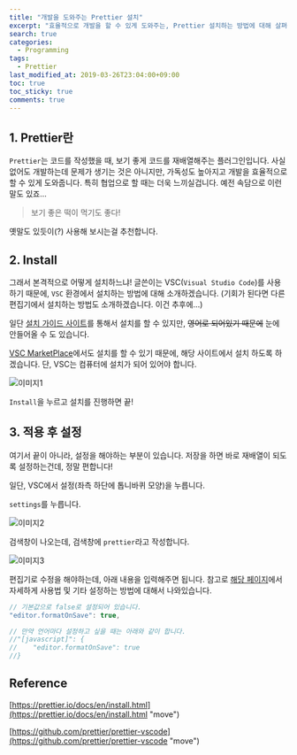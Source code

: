 ```yaml
---
title: "개발을 도와주는 Prettier 설치"
excerpt: "효율적으로 개발을 할 수 있게 도와주는, Prettier 설치하는 방법에 대해 살펴봅니다. 개발환경은 VSC(Visual Studio Code)입니다."
search: true
categories: 
  - Programming
tags: 
  - Prettier
last_modified_at: 2019-03-26T23:04:00+09:00
toc: true
toc_sticky: true
comments: true
---
```

## 1. Prettier란

`Prettier`는 코드를 작성했을 때, 보기 좋게 코드를 재배열해주는 플러그인입니다. 사실 없어도 개발하는데 문제가 생기는 것은 아니지만, 가독성도 높아지고 개발을 효율적으로 할 수 있게 도와줍니다. 특히 협업으로 할 때는 더욱 느끼실겁니다. 예전 속담으로 이런말도 있죠...

> 보기 좋은 떡이 먹기도 좋다!  

옛말도 있듯이(?) 사용해 보시는걸 추천합니다.  


## 2. Install

그래서 본격적으로 어떻게 설치하느냐! 글쓴이는 VSC(`Visual Studio Code`)를 사용하기 때문에, `VSC` 환경에서 설치하는 방법에 대해 소개하겠습니다. (기회가 된다면 다른 편집기에서 설치하는 방법도 소개하겠습니다. 이건 추후에...)  

일단 [설치 가이드 사이트](https://prettier.io/docs/en/install.html "move")를 통해서 설치를 할 수 있지만, ~~영어로 되어있기 때문에~~ 눈에 안들어올 수 도 있습니다.  

[VSC MarketPlace](https://marketplace.visualstudio.com/items?itemName=remimarsal.prettier-now "move")에서도 설치를 할 수 있기 때문에, 해당 사이트에서 설치 하도록 하겠습니다. 단, VSC는 컴퓨터에 설치가 되어 있어야 합니다.  

![이미지1](https://user-images.githubusercontent.com/26136312/55007290-814e1900-5022-11e9-8226-af3d5fbe9359.PNG)  

`Install`을 누르고 설치를 진행하면 끝!  


## 3. 적용 후 설정

여기서 끝이 아니라, 설정을 해야하는 부분이 있습니다. 저장을 하면 바로 재배열이 되도록 설정하는건데, 정말 편합니다!  

일단, VSC에서 설정(좌측 하단에 톱니바퀴 모양)을 누릅니다.  

`settings`를 누릅니다.  

![이미지2](https://user-images.githubusercontent.com/26136312/55007350-9fb41480-5022-11e9-91b5-69f24e70043f.png)  

검색창이 나오는데, 검색창에 `prettier`라고 작성합니다.  

![이미지3](https://user-images.githubusercontent.com/26136312/55007359-a2166e80-5022-11e9-859b-df992773a27a.png)  

편집기로 수정을 해야하는데, 아래 내용을 입력해주면 됩니다. 참고로 [해당 페이지](https://github.com/prettier/prettier-vscode "move")에서 자세하게 사용법 및 기타 설정하는 방법에 대해서 나와있습니다.  

```javascript
// 기본값으로 false로 설정되어 있습니다.
"editor.formatOnSave": true,

// 만약 언어마다 설정하고 싶을 때는 아래와 같이 합니다.
//"[javascript]": {
//    "editor.formatOnSave": true
//}
```

## Reference

[https://prettier.io/docs/en/install.html](https://prettier.io/docs/en/install.html "move")  

[https://github.com/prettier/prettier-vscode](https://github.com/prettier/prettier-vscode "move")  